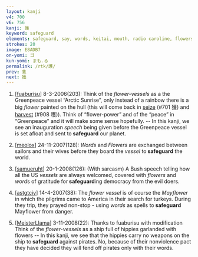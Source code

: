 ```yaml
---
layout: kanji
v4: 700
v6: 756
kanji: 護
keyword: safeguard
elements: safeguard, say, words, keitai, mouth, radio caroline, flowers, vessels, turkey, crotch
strokes: 20
image: E8ADB7
on-yomi: ゴ
kun-yomi: まも.る
permalink: /rtk/護/
prev: 隻
next: 獲
---
```


1) [<a href="http://kanji.koohii.com/profile/fuaburisu">fuaburisu</a>] 8-3-2006(203): Think of the <em>flower-vessels</em> as a the Greenpeace vessel “Arctic Sunrise”, only instead of a rainbow there is a big <em>flower</em> painted on the hull (this will come back in <a href="../v4/701.html">seize</a> (#701 獲) and <a href="../v4/908.html">harvest</a> (#908 穫)). Think of “flower-power” and of the “peace” in “Greenpeace” and it will make some sense hopefully. -- In this kanji, we see an inauguration <em>speech</em> being given before the Greenpeace vessel is set afloat and sent to<strong> safeguard</strong> our planet.

2) [<a href="http://kanji.koohii.com/profile/meolox">meolox</a>] 24-11-2007(128): <em>Words</em> and <em>Flowers</em> are exchanged between sailors and their wives before they board the <em>vessel</em> to<strong> safeguard</strong> the world.

3) [<a href="http://kanji.koohii.com/profile/samueruht">samueruht</a>] 20-1-2008(126): (With sarcasm) A Bush speech telling how all the US <em>vessels</em> are always welcomed, covered with <em>flowers</em> and <em>word</em>s of gratitude for<strong> safeguard</strong>ing democracy from the evil doers.

4) [<a href="http://kanji.koohii.com/profile/astgtciv">astgtciv</a>] 14-4-2007(38): The <em>flower vessel</em> is of course the <em>Mayflower</em> in which the pilgrims came to America in their search for turkeys. During they trip, they prayed non-stop - using <em>words</em> as spells to<strong> safeguard</strong> Mayflower from danger.

5) [<a href="http://kanji.koohii.com/profile/MeisterLlama">MeisterLlama</a>] 3-11-2008(22): Thanks to fuaburisu with modification Think of the <em>flower-vessels</em> as a ship full of hippies garlanded with flowers -- In this kanji, we see that the hippies carry no weapons on the ship to<strong> safeguard</strong> against pirates. No, because of their nonviolence pact they have decided they will fend off pirates only with their words.

